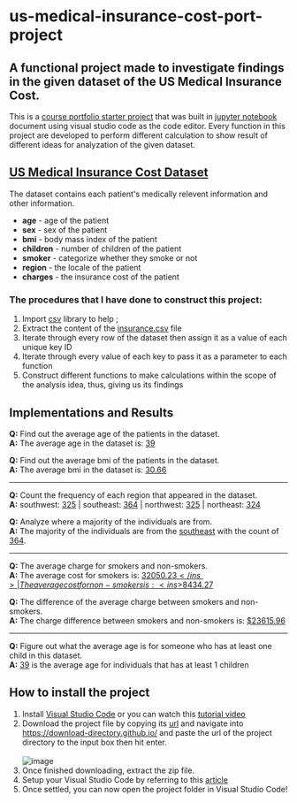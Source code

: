 # us-medical-insurance-cost-port-project

## A functional project made to investigate findings in the given dataset of the US Medical Insurance Cost.

This is a [course portfolio starter project](https://discuss.codecademy.com/c/project/portfolio-project-python-project/1908) that was built in [jupyter notebook](https://jupyter.org/) document using visual studio code as the code editor. Every function in this project are developed to perform different calculation to show result of different ideas for analyzation of the given dataset.

## [US Medical Insurance Cost Dataset](https://raw.githubusercontent.com/Irron21/us-medical-insurance-cost-data-analysis/main/us-medical-insurance-cost-project-files/insurance.csv)
The dataset contains each patient's medically relevent information and other information.
* **age** - age of the patient
* **sex** - sex of the patient
* **bmi** - body mass index of the patient
* **children** - number of children of the patient
* **smoker** - categorize whether they smoke or not
* **region** - the locale of the patient
* **charges** - the insurance cost of the patient


### The procedures that I have done to construct this project:
1. Import [csv](https://docs.python.org/3/library/csv.html) library to help ;
2. Extract the content of the [insurance.csv](https://github.com/Irron21/us-medical-insurance-cost-data-analysis/blob/main/us-medical-insurance-cost-project-files/insurance.csv) file
3. Iterate through every row of the dataset then assign it as a value of each unique key ID
4. Iterate through every value of each key to pass it as a parameter to each function
5. Construct different functions to make calculations within the scope of the analysis idea, thus, giving us its findings

## Implementations and Results
**Q:** Find out the average age of the patients in the dataset. <br>
**A:** The average age in the dataset is: <ins>39</ins>

**Q:** Find out the average bmi of the patients in the dataset. <br>
**A:** The average bmi in the dataset is: <ins>30.66</ins>

---

**Q:** Count the frequency of each region that appeared in the dataset. <br>
**A:** southwest: <ins>325</ins> | southeast: <ins>364</ins> | northwest: <ins>325</ins> | northeast: <ins>324</ins>

**Q:** Analyze where a majority of the individuals are from. <br>
**A:** The majority of the individuals are from the <ins>southeast</ins> with the count of <ins>364</ins>.

---

**Q:** The average charge for smokers and non-smokers. <br>
**A:** The average cost for smokers is: <ins>$32050.23</ins> | The average cost for non-smokers is: <ins>$8434.27</ins> 

**Q:** The difference of the average charge between smokers and non-smokers. <br>
**A:** The charge difference between smokers and non-smokers is: <ins>$23615.96</ins>

---

**Q:** Figure out what the average age is for someone who has at least one child in this dataset. <br>
**A:** <ins>39</ins> is the average age for individuals that has at least 1 children

## How to install the project
1. Install [Visual Studio Code](https://code.visualstudio.com/) or you can watch this [tutorial video](https://www.youtube.com/watch?v=JPZsB_6yHVo)
2. Download the project file by copying its [url](https://github.com/Irron21/us-medical-insurance-cost-data-analysis/tree/main/python-portfolio-project-starter-files) and navigate into https://download-directory.github.io/ and paste the url of the project directory to the input box then hit enter. <br><br>
![image](https://user-images.githubusercontent.com/106497944/226794192-f87e4e3d-9f03-401c-9ac3-28afbe8e9a84.png)
3. Once finished downloading, extract the zip file.
4. Setup your Visual Studio Code by referring to this [article](https://code.visualstudio.com/docs/datascience/jupyter-notebooks#_setting-up-your-environment)
5. Once settled, you can now open the project folder in Visual Studio Code!


